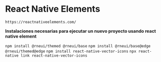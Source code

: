 # React Native Elements

`https://reactnativeelements.com/`

**Instalaciones necesarias para ejecutar un nuevo proyecto usando react native element**

`npm install @rneui/themed @rneui/base`
`npm install @rneui/base@edge @rneui/themed@edge`
`npm install react-native-vector-icons`
`npx react-native link react-native-vector-icons`

